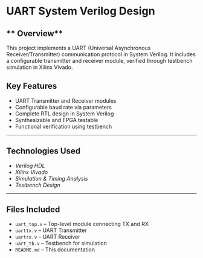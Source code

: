 # UART System Verilog Design

## ** Overview**
This project implements a UART (Universal Asynchronous Receiver/Transmitter) communication protocol in System Verilog. It includes a configurable transmitter and receiver module, verified through testbench simulation in Xilinx Vivado.

## **Key Features**
- UART Transmitter and Receiver modules
- Configurable baud rate via parameters
- Complete RTL design in System Verilog
- Synthesizable and FPGA testable
- Functional verification using testbench

---

## **Technologies Used**
- *Verilog HDL*
- *Xilinx Vivado*
- *Simulation & Timing Analysis*
- *Testbench Design*

---

## **Files Included**
- `uart_top.v` – Top-level module connecting TX and RX
- `uarttx.v` – UART Transmitter
- `uartrx.v` – UART Receiver
- `uart_tb.v` – Testbench for simulation
- `README.md` – This documentation
